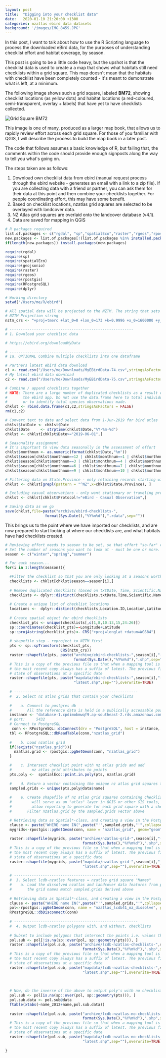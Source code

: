 ```yaml
---
layout: post
title:  "Digging into your checklist data"
date:   2020-01-10 21:20:00 +1300
categories: nzatlas ebird data datasets
background: '/images/IMG_8459.JPG'
---
```


In this post, I want to talk about how to use the R Scripting language to process the downloaded eBird data, for the purposes of understanding checklist effort and habitat coverage, by season.

This post is going to be a little code heavy, but the upshot is that the checklist data is used to create a a map that shows what habitats still need checklists within a grid square. This map doesn't mean that the habitats with checklist have been completely counted - it's meant to demonstrate what is left, at a minimum.

The following image shows such a grid square, labeled **BM72**, showing checklist locations (as yellow dots) and habitat locations (a red-coloured, semi-transparent, overlay + labels) that have yet to have checklists collected.

![Grid Square BM72]({{site.url}}/images/nzatlas-20200106-grid-square.PNG "Grid Square")

This image is one of many, produced as a larger map book, that allows us to rapidly review effort across each grid square. For those of you familiar with QGIS, I will describe the process to build the map book in a later post.

The code that follows assumes a basic knowledge of R, but failing that, the comments within the code should provide enough signposts along the way to tell you what's going on.

The steps taken are as follows:
1. Download own checklist data from ebird (manual request process through the ebird website - generates an email with a link to a zip file). If you are collecting data with a friend or partner, you can ask them for their data at this point and then combine your checklists together. For people coordinating effort, this may have some benefit.
2. Based on checklist locations, nzatlas grid squares are selected to be overlayed with landcover data.
3. NZ Atlas grid squares are overlaid onto the landcover database (v4.1).
4. Data are saved for mapping in QGIS


```r
# R packages required
list.of.packages <- c("rgdal", "sp","spatialEco","raster","rgeos","rpostgis","dplyr","geojsonio")
new.packages <- list.of.packages[!(list.of.packages %in% installed.packages()[,"Package"])]
if(length(new.packages)) install.packages(new.packages)

require(rgdal)
require(sp)
require(spatialEco)
require(geojsonio)
require(raster)
require(rgeos)
require(rpostgis)
require(RPostgreSQL)
require(dplyr)

# Working directory
setwd("/Users/me/R/ebird")

# All spatial data will be projected to the NZTM. The string that sets the parameters follows. 
# NZTM Projection string
nztm_crs <- "+proj=tmerc +lat_0=0 +lon_0=173 +k=0.9996 +x_0=1600000 +y_0=10000000 +ellps=GRS80 +towgs84=0,0,0,0,0,0,0 +units=m +no_defs"

# --------------------------------------------------------
# 1. Download your checklist data

# https://ebird.org/downloadMyData

# --------------------------------------------------------
# 1a. OPTIONAL Combine multiple checklists into one dataframe

# Partners latest ebird data download
c1 <- read.csv("/Users/me/Downloads/MyEBirdData-74.csv",stringsAsFactors=FALSE)
# My latest ebird data download
c2 <- read.csv("/Users/me/Downloads/MyEBirdData-75.csv",stringsAsFactors=FALSE)

# Combine / append checklists together
# NOTE: There are a large number of duplicated checklists as a result of sharing lists from
#       the ebird app. Do not use the data.frame here to total individual species counts,
#       or to identify total species observations made.
chklst <- rbind.data.frame(c1,c2,stringsAsFactors = FALSE)
rm(c1,c2)

# Convert text to date and select data from 1-Jun-2019 for bird atlas 
chklst$txtDate <- chklst$Date
chklst$Date     <- strptime(chklst$Date,"%Y-%m-%d")
chklst <- chklst[chklst$Date>="2019-06-01",]

# Seasonality assignment
# It's important to view data seasonally in the assessment of effort
chklst$monthnum <- as.numeric(format(chklst$Date,"%m"))
chklst$season[chklst$monthnum==12 | chklst$monthnum==1 | chklst$monthnum==2] <- "summer"
chklst$season[chklst$monthnum==3 | chklst$monthnum==4 | chklst$monthnum==5] <- "autumn"
chklst$season[chklst$monthnum==6 | chklst$monthnum==7 | chklst$monthnum==8] <- "winter"
chklst$season[chklst$monthnum==9 | chklst$monthnum==10 | chklst$monthnum==11] <- "spring"

# Filtering data on State.Province - only retaining records starting with "NZ"
chklst <- chklst[grepl(pattern = "^NZ",x=chklst$State.Province), ]

# Excluding casual observations - only want stationary or traveling protocol observations
chklst <- chklst[chklst$Protocol!="eBird - Casual Observation",]

# Saving data as we go
save(chklst,file=paste("archive/ebird-checklists-",
                  format(Sys.Date(),"%Y%m%d"),".rdata",sep=""))


```

This brings us to the point where we have imported our checklists, and are now prepared to start looking at where our checklists are, and what habitats have had checklists created.

``` r
# Reviewing effort needs to season to be set, so that effort "so-far" can be viewed.
# Set the number of seasons you want to look at - must be one or more.
season <- c("winter","spring","summer")

# For each season...
for(i in 1:length(season)){

  #Filter the checklist so that you are only looking at a seasons worth of data
  checklists <- chklst[chklst$season==season[i],]
  
  # Remove duplicated checklists (based on txtDate, Time, Scientific.Name)
  checklists <- dplyr::distinct(checklists,txtDate,Time,Scientific.Name,.keep_all=TRUE)
  
  # Create a unique list of checklist locations
  locations <-  dplyr::distinct(checklists,Location.ID,Location,Latitude,Longitude,.keep_all=FALSE)
  
  # Create spatial object for ebird checklists
  checklist_pts <- unique(checklists[,c(1,8,10:13,15,24:26)])
  sp::coordinates(checklist_pts)=~Longitude+Latitude
  sp::proj4string(checklist_pts)<- CRS("+proj=longlat +datum=WGS84")
  
  # shapefile step - reproject to NZTM first
  pts <- sp::spTransform(checklist_pts,
                         CRS(nztm_crs))
  raster::shapefile(pts, paste("archive/ebird-checklists-",season[i],"-",
                               format(Sys.Date(),"%Y%m%d"),".shp",sep=""),overwrite=TRUE)
  # This is a copy of the previous file so that when a mapping tool is looking for the data,
  # the most recent copy always has a suffix of latest. The previous file is used to look at 
  # state of observations at a specific date
  raster::shapefile(pts, paste("mapdata/ebird-checklists-",season[i],"-",
                               "latest.shp",sep=""),overwrite=TRUE)
  
  # --------------------------------------------------------
  #  2. Select nz atlas grids that contain your checklists
  
  #    a. Connect to postgres db
  #       All the reference data is held in a publically accessable postgres database.
  instance <- "database-1.cpdimobmwqf9.ap-southeast-2.rds.amazonaws.com"
  # port:     5432
  # Connect to PostgreSQL
   conn <- RPostgreSQL::dbConnect(drv = "PostgreSQL", host = instance, dbname = "postgres", user = "appl", password = "eBird")
  tbl <- RPostgreSQL::dbReadTable(conn,"nzatlas_grid")
    
  #    b. Load nzatlas grid
  if(!exists("nzatlas.grid")){
    nzatlas.grid <- rpostgis::pgGetGeom(conn, "nzatlas_grid")
  }

  #    c. Intersect checklist point with nz atlas grids and add 
  #         nz atlas grid attributes to points
  pts.poly <-  spatialEco::point.in.poly(pts, nzatlas.grid)
  
  #    d. Return a vector containing the unique nz atlas grid squares that have checklists
  sampled.grids <- unique(pts.poly@data$name)
  
  #    e. Create shapefile of nz atlas grid squares containing checklists. This
  #         will serve as an "atlas" layer in QGIS or other GIS tools, that will
  #         allow reporting to generate for each grid square with a checklist
  #       Filter nzatlas.grid by the sampled.grids vector above

  # Retrieving data as Spatial*-class, and creating a view in the Postgres database
  clause <- paste("WHERE name IN(",paste("'",sampled.grids,"'",collapse=",",sep=""),")",sep="")
  mygrids<-rpostgis::pgGetGeom(conn, name = "nzatlas_grid", geom="geom", clauses=clause)
  
  raster::shapefile(mygrids, paste("archive/nzatlas-grid-",season[i],"-",
                                   format(Sys.Date(),"%Y%m%d"),".shp",sep=""),overwrite=TRUE)
  # This is a copy of the previous file so that when a mapping tool is looking for the data,
  # the most recent copy always has a suffix of latest. The previous file is used to look at 
  # state of observations at a specific date
  raster::shapefile(mygrids, paste("mapdata/nzatlas-grid-",season[i],"-",
                                   "latest.shp",sep=""),overwrite=TRUE)
  
  # --------------------------------------------------------
  #  3. Select lcdb-nzatlas features = nzatlas grid square "Names"
  #    a. Load the dissolved nzatlas and landcover data features from postgres db, where 
  #       the grid names match sampled.grids derived above
  
  # Retrieving data as Spatial*-class, and creating a view in the Postgres database
  clause <- paste("WHERE name IN(",paste("'",sampled.grids,"'",collapse=",",sep=""),")",sep="")
  pol<-rpostgis::pgGetGeom(conn, name = "nzatlas_lcdb41_nz_dissolve", geom="geom", clauses=clause)
  RPostgreSQL::dbDisconnect(conn)
    
  # --------------------------------------------------------
  #  4. Output lcdb-nzatlas polygons with, and without, checklists
  
  # Subset to include polygons that intersect the points i.e. values that are not "NA"
  pol.sub <- pol[!is.na(sp::over(pol, sp::geometry(pts))), ] 
  raster::shapefile(pol.sub, paste("archive/lcdb-nzatlas-checklists-",season[i],"-",
                                   format(Sys.Date(),"%Y%m%d"),".shp",sep=""),overwrite=TRUE)
  # This is a copy of the previous file so that when a mapping tool is looking for the data,
  # the most recent copy always has a suffix of latest. The previous file is used to look at 
  # state of observations at a specific date
  raster::shapefile(pol.sub, paste("mapdata/lcdb-nzatlas-checklists-",season[i],"-",
                                   "latest.shp",sep=""),overwrite=TRUE)
  
  
    
  # Now, do the inverse of the above to output poly's with no checklists. i.e. the "NA's"
  pol.sub <- pol[is.na(sp::over(pol, sp::geometry(pts))), ] 
  pol.sub.data <- pol.sub@data
  ftable(xtabs(~name_2012+name,pol.sub.data))
  
  raster::shapefile(pol.sub, paste("archive/lcdb-nzatlas-no-checklists-",season[i],"-",
                                   format(Sys.Date(),"%Y%m%d"),".shp",sep=""),overwrite=TRUE)
  # This is a copy of the previous file so that when a mapping tool is looking for the data,
  # the most recent copy always has a suffix of latest. The previous file is used to look at 
  # state of observations at a specific date
  raster::shapefile(pol.sub, paste("mapdata/lcdb-nzatlas-no-checklists-",season[i],"-",
                                   "latest.shp",sep=""),overwrite=TRUE)
  
}

```
